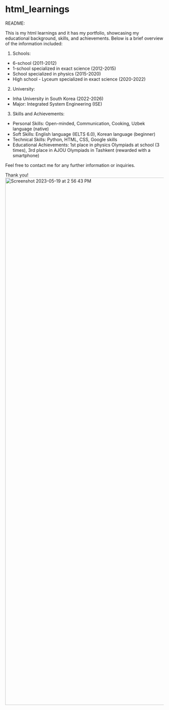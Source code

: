 # html_learnings
README:

This is my html learnings and it has my portfolio, showcasing my educational background, skills, and achievements. Below is a brief overview of the information included:

1. Schools:
- 6-school (2011-2012)
- 1-school specialized in exact science (2012-2015)
- School specialized in physics (2015-2020)
- High school - Lyceum specialized in exact science (2020-2022)

2. University:
- Inha University in South Korea (2022-2026)
- Major: Integrated System Engineering (ISE)

3. Skills and Achievements:
- Personal Skills: Open-minded, Communication, Cooking, Uzbek language (native)
- Soft Skills: English language (IELTS 6.0), Korean language (beginner)
- Technical Skills: Python, HTML, CSS, Google skills
- Educational Achievements: 1st place in physics Olympiads at school (3 times), 3rd place in AJOU Olympiads in Tashkent (rewarded with a smartphone)

Feel free to contact me for any further information or inquiries.

Thank you!
<img width="1678" alt="Screenshot 2023-05-19 at 2 56 43 PM" src="https://github.com/shukurullo2004/html_learnings/assets/113255469/b87599ee-ae61-43e9-81d5-998fa684b553">

